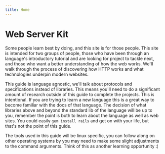 ```yaml
---
title: Home
---
```


# Web Server Kit

Some people learn best by doing, and this site is for those
people. This site is intended for two groups of people, those who have
been through an language's introductory tutorial and are looking for
project to tackle next, and those who want a better understanding of
how the web works. We'll walk through the process of discovering how
HTTP works and what technologies underpin modern websites.

This guide is language agnostic, we'll talk about protocols and
specifications instead of libraries. This means you'll need to do a
significant amount of research outside of this guide to complete the
projects. This is intentional. If you are trying to learn a new
language this is a great way to become familiar with the docs of that
language. The decision of what libraries above and beyond the standard
lib of the language will be up to you, remember the point is both to
learn about the language as well as web sites. You could easily `gem
install rails` and get on with your life, but that's not the point of
this guide.

The tools used in this guide will be linux specific, you can follow
along on other operating systems by you may need to make some slight
adjustments to the command arguments. Think of this as another
learning opportunity :)
